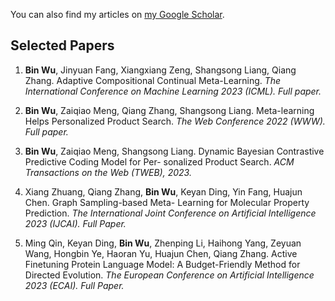 You can also find my articles on [my Google Scholar](https://scholar.google.com/citations?user=2ZHjpDcAAAAJ&hl=en).

## Selected Papers
1. **Bin Wu**, Jinyuan Fang, Xiangxiang Zeng, Shangsong Liang, Qiang Zhang. Adaptive Compositional Continual
Meta-Learning. *The International Conference on Machine Learning 2023 (ICML). Full paper.*

2. **Bin Wu**, Zaiqiao Meng, Qiang Zhang, Shangsong Liang. Meta-learning Helps Personalized Product Search.
*The Web Conference 2022 (WWW). Full paper.*

3. **Bin Wu**, Zaiqiao Meng, Shangsong Liang. Dynamic Bayesian Contrastive Predictive Coding Model for Per-
sonalized Product Search. *ACM Transactions on the Web (TWEB), 2023.*

4. Xiang Zhuang, Qiang Zhang, **Bin Wu**, Keyan Ding, Yin Fang, Huajun Chen. Graph Sampling-based Meta-
Learning for Molecular Property Prediction. *The International Joint Conference on Artificial Intelligence 2023
(IJCAI). Full Paper.*

5. Ming Qin, Keyan Ding, **Bin Wu**, Zhenping Li, Haihong Yang, Zeyuan Wang, Hongbin Ye, Haoran Yu, Huajun Chen, Qiang Zhang. Active Finetuning Protein Language Model:
A Budget-Friendly Method for Directed Evolution. *The European Conference on Artificial Intelligence 2023
(ECAI). Full Paper.*